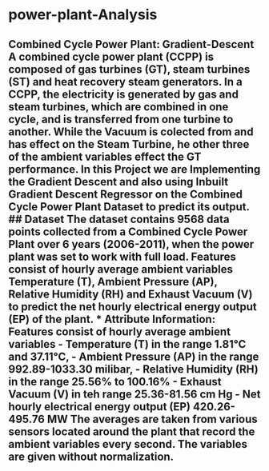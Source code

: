 # power-plant-Analysis
## Combined Cycle Power Plant: Gradient-Descent A combined cycle power plant (CCPP) is composed of gas turbines (GT), steam turbines (ST) and heat recovery steam generators. In a CCPP, the electricity is generated by gas and steam turbines, which are combined in one cycle, and is transferred from one turbine to another. While the Vacuum is colected from and has effect on the Steam Turbine, he other three of the ambient variables effect the GT performance. In this Project we are Implementing the Gradient Descent and also using Inbuilt Gradient Descent Regressor on the Combined Cycle Power Plant Dataset to predict its output.   ## Dataset The dataset contains 9568 data points collected from a Combined Cycle Power Plant over 6 years (2006-2011), when the power plant was set to work with full load. Features consist of hourly average ambient variables Temperature (T), Ambient Pressure (AP), Relative Humidity (RH) and Exhaust Vacuum (V) to predict the net hourly electrical energy output (EP) of the plant.           * **Attribute Information:**     Features consist of hourly average ambient variables     - Temperature (T) in the range 1.81°C and 37.11°C,     - Ambient Pressure (AP) in the range 992.89-1033.30 milibar,     - Relative Humidity (RH) in the range 25.56% to 100.16%     - Exhaust Vacuum (V) in teh range 25.36-81.56 cm Hg     - Net hourly electrical energy output (EP) 420.26-495.76 MW      The averages are taken from various sensors located around the plant that record the ambient variables every second. The variables are given without normalization.
